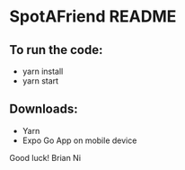# SpotAFriend README
## To run the code:
- yarn install
- yarn start

## Downloads:
- Yarn
- Expo Go App on mobile device

Good luck! Brian Ni


